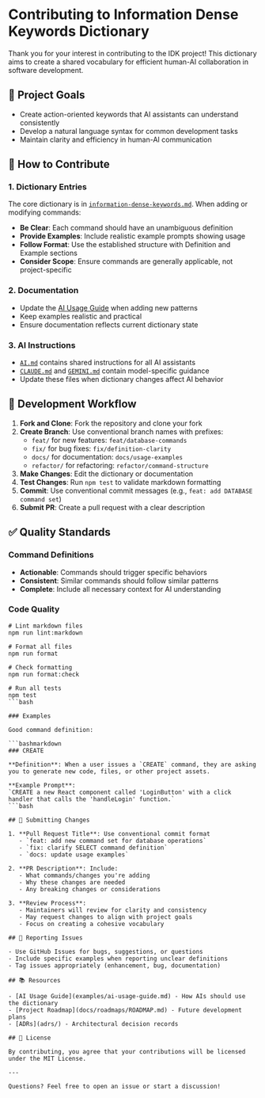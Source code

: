 # Contributing to Information Dense Keywords Dictionary

Thank you for your interest in contributing to the IDK project! This dictionary aims to create a shared vocabulary for efficient human-AI collaboration in software development.

## 🎯 Project Goals

- Create action-oriented keywords that AI assistants can understand consistently
- Develop a natural language syntax for common development tasks
- Maintain clarity and efficiency in human-AI communication

## 📝 How to Contribute

### 1. Dictionary Entries

The core dictionary is in [`information-dense-keywords.md`](information-dense-keywords.md). When adding or modifying commands:

- **Be Clear**: Each command should have an unambiguous definition
- **Provide Examples**: Include realistic example prompts showing usage
- **Follow Format**: Use the established structure with Definition and Example sections
- **Consider Scope**: Ensure commands are generally applicable, not project-specific

### 2. Documentation

- Update the [AI Usage Guide](examples/ai-usage-guide.md) when adding new patterns
- Keep examples realistic and practical
- Ensure documentation reflects current dictionary state

### 3. AI Instructions

- [`AI.md`](AI.md) contains shared instructions for all AI assistants
- [`CLAUDE.md`](CLAUDE.md) and [`GEMINI.md`](GEMINI.md) contain model-specific guidance
- Update these files when dictionary changes affect AI behavior

## 🔧 Development Workflow

1. **Fork and Clone**: Fork the repository and clone your fork
2. **Create Branch**: Use conventional branch names with prefixes:
   - `feat/` for new features: `feat/database-commands`
   - `fix/` for bug fixes: `fix/definition-clarity`
   - `docs/` for documentation: `docs/usage-examples`
   - `refactor/` for refactoring: `refactor/command-structure`
3. **Make Changes**: Edit the dictionary or documentation
4. **Test Changes**: Run `npm test` to validate markdown formatting
5. **Commit**: Use conventional commit messages (e.g., `feat: add DATABASE command set`)
6. **Submit PR**: Create a pull request with a clear description

## ✅ Quality Standards

### Command Definitions

- **Actionable**: Commands should trigger specific behaviors
- **Consistent**: Similar commands should follow similar patterns
- **Complete**: Include all necessary context for AI understanding

### Code Quality

```bashbash
# Lint markdown files
npm run lint:markdown

# Format all files
npm run format

# Check formatting
npm run format:check

# Run all tests
npm test
```bash

### Examples

Good command definition:

```bashmarkdown
### CREATE

**Definition**: When a user issues a `CREATE` command, they are asking you to generate new code, files, or other project assets.

**Example Prompt**:
`CREATE a new React component called 'LoginButton' with a click handler that calls the 'handleLogin' function.`
```bash

## 🚀 Submitting Changes

1. **Pull Request Title**: Use conventional commit format
   - `feat: add new command set for database operations`
   - `fix: clarify SELECT command definition`
   - `docs: update usage examples`

2. **PR Description**: Include:
   - What commands/changes you're adding
   - Why these changes are needed
   - Any breaking changes or considerations

3. **Review Process**:
   - Maintainers will review for clarity and consistency
   - May request changes to align with project goals
   - Focus on creating a cohesive vocabulary

## 🐛 Reporting Issues

- Use GitHub Issues for bugs, suggestions, or questions
- Include specific examples when reporting unclear definitions
- Tag issues appropriately (enhancement, bug, documentation)

## 📚 Resources

- [AI Usage Guide](examples/ai-usage-guide.md) - How AIs should use the dictionary
- [Project Roadmap](docs/roadmaps/ROADMAP.md) - Future development plans
- [ADRs](adrs/) - Architectural decision records

## 📄 License

By contributing, you agree that your contributions will be licensed under the MIT License.

---

Questions? Feel free to open an issue or start a discussion!
